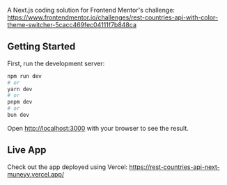 A Next.js coding solution for Frontend Mentor's challenge: https://www.frontendmentor.io/challenges/rest-countries-api-with-color-theme-switcher-5cacc469fec04111f7b848ca

## Getting Started

First, run the development server:

```bash
npm run dev
# or
yarn dev
# or
pnpm dev
# or
bun dev
```
Open [http://localhost:3000](http://localhost:3000) with your browser to see the result.

## Live App

Check out the app deployed using Vercel: https://rest-countries-api-next-muneyy.vercel.app/

